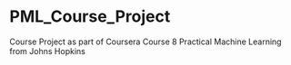 # PML_Course_Project
Course Project as part of Coursera Course 8 Practical Machine Learning from Johns Hopkins
